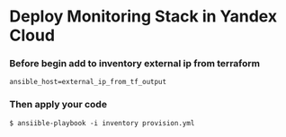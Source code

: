 # Deploy Monitoring Stack in Yandex Cloud

### Before begin add to inventory external ip from terraform
```shell
ansible_host=external_ip_from_tf_output
```

### Then apply your code
```shell
$ ansiible-playbook -i inventory provision.yml
```
